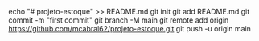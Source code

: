 echo "# projeto-estoque" >> README.md
git init
git add README.md
git commit -m "first commit"
git branch -M main
git remote add origin https://github.com/mcabral62/projeto-estoque.git
git push -u origin main
